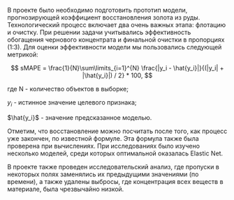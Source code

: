 В проекте было необходимо подготовить прототип модели, прогнозирующей коэффициент восстановления золота из руды. Технологический процесс включает два очень важных этапа: флотацию и очистку. При решении задачи учитывались эффективность обогащения чернового концентрата и финальной очистки в пропорциях (1:3). Для оценки эффективности модели мы пользовались следующей метрикой:

$$ sMAPE = \frac{1}{N}\sum\limits_{i=1}^{N} \frac{|y_i - \hat{y_i}|}{(|y_i| + |\hat{y_i}|) / 2} * 100, $$

 где N - количество объектов в выборке;
 
 $y_i$ - истинное значение целевого признака;

 $\hat{y_i}$ - значение предсказанное моделью.

 Отметим, что восстановление можно посчитать после того, как процесс уже закончен, по известной формуле. Эта формула также была проверена при вычислениях. При исследованиях было изучено несколько моделей, среди которых оптимальной оказалась Elastic Net.

 В проекте  также проведен исследовательский анализ, где пропуски в некоторых полях заменялись их предыдущими значениями (по времени), а также удалены выбросы, где концентрация всех веществ в материале, была чрезвычайно низкой. 


